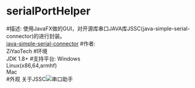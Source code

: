# serialPortHelper
#描述:
使用JavaFX做的GUI，对开源库串口JAVA库JSSC(java-simple-serial-connector)的进行封装。                 
[java-simple-serial-connector](https://github.com/scream3r/java-simple-serial-connector)
#作者:   
ZiYaoTech
#环境  
JDK 1.8+ 
#支持平台:
Windows  
Linux(x86,64,armhf)  
Mac  
#外观
关于JSSC![串口助手](https://github.com/ziyaofeng/serialPortHelper/raw/master/layout.png)
